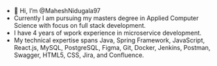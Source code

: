 - 👋 Hi, I’m @MaheshNidugala97
-  Currently I am pursuing my masters degree in Applied Computer Science with focus on full stack development.
-  I have 4 years of wpork experience in microservice development.
-  My technical expertise spans Java, Spring Framework, JavaScript, React.js, MySQL, PostgreSQL, Figma, Git, Docker, Jenkins, Postman, Swagger, HTML5, CSS, Jira, and 
   Confluence.
